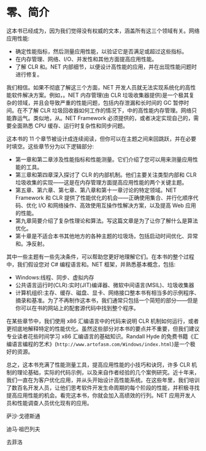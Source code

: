 # 零、简介

这本书已经成为，因为我们觉得没有权威的文本，涵盖所有这三个领域有关。网络应用性能:

*   确定性能指标，然后测量应用性能，以验证它是否满足或超过这些指标。
*   在内存管理、网络、I/O、并发性和其他方面提高应用性能。
*   了解 CLR 和。NET 内部细节，以便设计高性能的应用，并在出现性能问题时进行修复。

我们相信。如果不彻底了解这三个方面，NET 开发人员就无法实现系统化的高性能软件解决方案。例如，。NET 内存管理(由 CLR 垃圾收集器提供)是一个极其复杂的领域，并且会导致严重的性能问题，包括内存泄漏和长时间的 GC 暂停时间。在不了解 CLR 垃圾回收器如何工作的情况下，中的高性能内存管理。网络只能靠运气。类似地，从。NET Framework 必须提供的，或者决定实现自己的，需要全面熟悉 CPU 缓存、运行时复杂性和同步问题。

这本书的 11 个章节被设计成连续阅读，但你可以在主题之间来回跳跃，并在必要时填空。这些章节分为以下逻辑部分:

*   第一章和第二章涉及性能指标和性能测量。它们介绍了您可以用来测量应用性能的工具。
*   第三章和第四章深入探讨了 CLR 的内部机制。他们主要关注类型内部和 CLR 垃圾收集的实现——这是在内存管理方面提高应用性能的两个关键主题。
*   第五章、第六章、第七章、第八章和第十一章讨论的特定领域。NET Framework 和 CLR 提供了性能优化的机会——正确使用集合、并行化顺序代码、优化 I/O 和网络操作、高效使用互操作性解决方案，以及提高 Web 应用的性能。
*   第九章简要介绍了复杂性理论和算法。写这篇文章是为了让你了解什么是算法优化。
*   第十章是不适合本书其他地方的各种主题的垃圾场，包括启动时间优化、异常和。净反射。

其中一些主题有一些先决条件，可以帮助您更好地理解它们。在本书的整个过程中，我们假设您对 C# 编程语言和。NET 框架，并熟悉基本概念，包括:

*   Windows:线程、同步、虚拟内存
*   公共语言运行时(CLR):实时(JIT)编译器、微软中间语言(MSIL)、垃圾收集器
*   计算机组织:主存、缓存、磁盘、显卡、网络接口整本书有相当多的示例程序、摘录和基准。为了不再制作这本书，我们通常只包括一个简短的部分——但是你可以在书的网站上的配套源代码中找到整个程序。

在某些章节中，我们使用 x86 汇编语言中的代码来说明 CLR 机制如何运行，或者更彻底地解释特定的性能优化。虽然这些部分对本书的要点并不重要，但我们建议专业读者花些时间学习 x86 汇编语言的基础知识。Randall Hyde 的免费书籍《汇编语言编程的艺术》(`http://www.artofasm.com/Windows/index.html`)是一个极好的资源。

总之，这本书充满了性能测量工具，提高应用性能的小技巧和诀窍，许多 CLR 机制的理论基础，实际的代码示例，以及来自作者经验的几个案例研究。近十年来，我们一直在为客户优化应用，并从头开始设计高性能系统。在这些年里，我们培训了数百名开发人员，让他们思考软件开发生命周期的每个阶段的性能，并积极寻找提高应用性能的机会。看完这本书，你就会加入高绩效的行列。NET 应用开发人员和性能调查人员优化现有的应用。

萨沙·戈德斯通

迪马·祖巴列夫

去菲洛